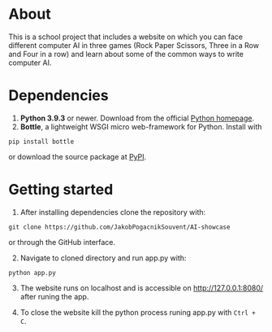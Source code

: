 # About
This is a school project that includes a website on which you can face different computer AI in three games (Rock Paper Scissors, Three in a Row and Four in a row) and learn about some of the common ways to write computer AI.

# Dependencies
1. __Python 3.9.3__ or newer. Download from the official [Python homepage](https://www.python.org/ "Official Python homepage").
2. __Bottle__, a lightweight WSGI micro web-framework for Python. Install with
```
pip install bottle
```
or download the source package at [PyPI](https://pypi.python.org/pypi/bottle "PyPI Bottle").

# Getting started
1. After installing dependencies clone the repository with:
```
git clone https://github.com/JakobPogacnikSouvent/AI-showcase
```
or through the GitHub interface.

2. Navigate to cloned directory and run app.py with:
```
python app.py
```

3. The website runs on localhost and is accessible on http://127.0.0.1:8080/ after runing the app.

4. To close the website kill the python process runing app.py with `Ctrl + C`.
